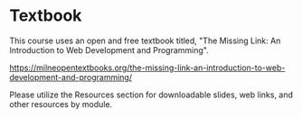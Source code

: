 # Textbook

This course uses an open and free textbook titled, "The Missing Link: An Introduction to Web Development and Programming".

https://milneopentextbooks.org/the-missing-link-an-introduction-to-web-development-and-programming/

Please utilize the Resources section for downloadable slides, web links, and other resources by module.
